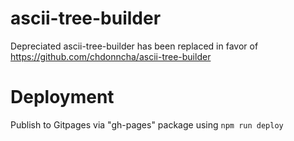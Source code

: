 # ascii-tree-builder
Depreciated ascii-tree-builder has been replaced in favor of https://github.com/chdonncha/ascii-tree-builder 


# Deployment
Publish to Gitpages via "gh-pages" package using `npm run deploy`
